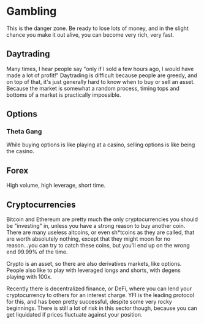 # Gambling

This is the danger zone. Be ready to lose lots of money, and in the slight chance you make it out alive, you can become very rich, very fast.

## Daytrading

Many times, I hear people say "only if I sold a few hours ago, I would have made a lot of profit!"
Daytrading is difficult because people are greedy, and on top of that, it's just generally hard to know when to buy or sell an asset. Because the market is somewhat a random process, timing tops and bottoms of a market is practically impossible.

## Options

### Theta Gang

While buying options is like playing at a casino, selling options is like being the casino.

## Forex

High volume, high leverage, short time.

## Cryptocurrencies

Bitcoin and Ethereum are pretty much the only cryptocurrencies you should be "investing" in, unless you have a strong reason to buy another coin. There are many useless altcoins, or even sh*tcoins as they are called, that are worth absolutely nothing, except that they might moon for no reason...you can try to catch these coins, but you'll end up on the wrong end 99.99% of the time.

Crypto is an asset, so there are also derivatives markets, like options. People also like to play with leveraged longs and shorts, with degens playing with 100x.

Recently there is decentralized finance, or DeFi, where you can lend your cryptocurrency to others for an interest charge. YFI is the leading protocol for this, and has been pretty successful, despite some very rocky beginnings. There is still a lot of risk in this sector though, because you can get liquidated if prices fluctuate against your position.